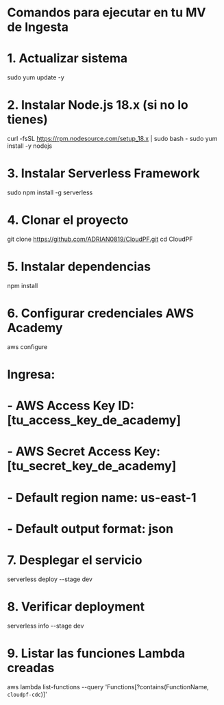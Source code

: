 # Comandos para ejecutar en tu MV de Ingesta

# 1. Actualizar sistema
sudo yum update -y

# 2. Instalar Node.js 18.x (si no lo tienes)
curl -fsSL https://rpm.nodesource.com/setup_18.x | sudo bash -
sudo yum install -y nodejs

# 3. Instalar Serverless Framework
sudo npm install -g serverless

# 4. Clonar el proyecto
git clone https://github.com/ADRIAN0819/CloudPF.git
cd CloudPF

# 5. Instalar dependencias
npm install

# 6. Configurar credenciales AWS Academy
aws configure
# Ingresa:
# - AWS Access Key ID: [tu_access_key_de_academy]
# - AWS Secret Access Key: [tu_secret_key_de_academy]
# - Default region name: us-east-1
# - Default output format: json

# 7. Desplegar el servicio
serverless deploy --stage dev

# 8. Verificar deployment
serverless info --stage dev

# 9. Listar las funciones Lambda creadas
aws lambda list-functions --query 'Functions[?contains(FunctionName, `cloudpf-cdc`)]'
